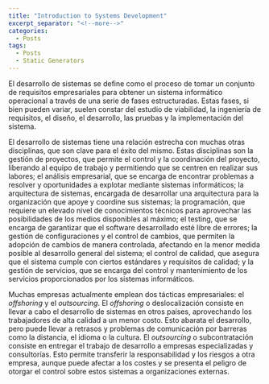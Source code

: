 ```yaml
---
title: "Introduction to Systems Development"
excerpt_separator: "<!--more-->"
categories:
  - Posts
tags:
  - Posts
  - Static Generators
---
```


El desarrollo de sistemas se define como el proceso de tomar un conjunto de requisitos empresariales para obtener un sistema informático operacional a través de una serie de fases estructuradas. Estas fases, si bien pueden variar, suelen constar del estudio de viabilidad, la ingeniería de requisitos, el diseño, el desarrollo, las pruebas y la implementación del sistema.

El desarrollo de sistemas tiene una relación estrecha con muchas otras disciplinas, que son clave para el éxito del mismo. Estas disciplinas son la gestión de proyectos, que permite el control y la coordinación del proyecto, liberando al equipo de trabajo y permitiendo que se centren en realizar sus labores; el análisis empresarial, que se encarga de encontrar problemas a resolver y oportunidades a explotar mediante sistemas informáticos; la arquitectura de sistemas, encargada de desarrollar una arquitectura para la organización que apoye y coordine sus sistemas; la programación, que requiere un elevado nivel de conocimientos técnicos para aprovechar las posibilidades de los medios disponibles al máximo; el testing, que se encarga de garantizar que el software desarrollado esté libre de errores; la gestión de configuraciones y el control de cambios, que permiten la adopción de cambios de manera controlada, afectando en la menor medida posible al desarrollo general del sistema; el control de calidad, que asegura que el sistema cumple con ciertos estándares y requisitos de calidad; y la gestión de servicios, que se encarga del control y mantenimiento de los servicios proporcionados por los sistemas informáticos.

Muchas empresas actualmente emplean dos tácticas empresariales: el _offshoring_ y el _outsourcing_. El _offshoring_ o deslocalización consiste en llevar a cabo el desarrollo de sistemas en otros países, aprovechando los trabajadores de alta calidad a un menor costo. Esto abarata el desarrollo, pero puede llevar a retrasos y problemas de comunicación por barreras como la distancia, el idioma o la cultura. El _outsourcing_ o subcontratación consiste en entregar el trabajo de desarrollo a empresas especializadas y consultorías. Esto permite transferir la responsabilidad y los riesgos a otra empresa, aunque puede afectar a los costes y se presenta el peligro de otorgar el control sobre estos sistemas a organizaciones externas.
